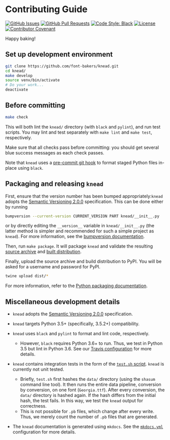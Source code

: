 # Contributing Guide

[![GitHub Issues](https://img.shields.io/github/issues/font-bakers/knead.svg)](https://github.com/font-bakers/knead/issues)
[![GitHub Pull Requests](https://img.shields.io/github/issues-pr/font-bakers/knead.svg)](https://github.com/font-bakers/knead/pulls)
[![Code Style: Black](https://img.shields.io/badge/code%20style-black-000000.svg)](https://github.com/python/black)
[![License](https://img.shields.io/badge/license-MIT-blue.svg)](/LICENSE)
[![Contributor Covenant](https://img.shields.io/badge/Contributor%20Covenant-v1.4%20adopted-ff69b4.svg)](https://github.com/font-bakers/knead/blob/master/CODE_OF_CONDUCT.md)

Happy baking!

## Set up development environment

```bash
git clone https://github.com/font-bakers/knead.git
cd knead/
make develop
source venv/bin/activate
# Do your work...
deactivate
```

## Before committing

```bash
make check
```

This will both lint the `knead/` directory (with `black` and `pylint`), and run
test scripts. You may lint and test separately with `make lint` and `make test`,
respectively.

Make sure that all checks pass before committing: you should get several blue
success messages as each check passes.

Note that `knead` uses a [pre-commit git
hook](https://github.com/font-bakers/knead/blob/master/.githooks/pre-commit) to
format staged Python files in-place using `black`.

## Packaging and releasing `knead`

First, ensure that the version number has been bumped appropriately:`knead`
adopts the [Semantic Versioning
2.0.0](https://semver.org/#semantic-versioning-200) specification. This can be
done either by running

```bash
bumpversion --current-version CURRENT_VERSION PART knead/__init__.py
```

or by directly editing the `__version__` variable in `knead/__init__.py` (the
latter method is simpler and recommended for such a simple project as `knead`).
For more information, see the [bumpversion
documentation](https://github.com/peritus/bumpversion#usage).

Then, run `make package`. It will package `knead` and validate the resulting
[source archive](https://packaging.python.org/glossary/#term-source-archive) and
[built
distribution](https://packaging.python.org/glossary/#term-built-distribution).

Finally, upload the source archive and build distribution to PyPI. You will be
asked for a username and password for PyPI.

```bash
twine upload dist/*
```

For more information, refer to the [Python packaging
documentation](https://packaging.python.org/tutorials/packaging-projects/).

## Miscellaneous development details

- `knead` adopts the [Semantic Versioning
  2.0.0](https://semver.org/#semantic-versioning-200) specification.

- `knead` targets Python 3.5+ (specifically, 3.5.2+) compatibility.

- `knead` uses `black` and `pylint` to format and lint code, respectively.
  - However, `black` requires Python 3.6+ to run. Thus, we test in Python 3.5
    but lint in Python 3.6. See our [Travis
    configuration](https://github.com/font-bakers/knead/blob/master/.travis.yml)
    for more details.

- `knead` contains integration tests in the form of the [`test.sh`
  script](https://github.com/font-bakers/knead/blob/master/scripts/test.sh).
  `knead` is currently not unit tested.
  - Briefly, `test.sh` first hashes the `data/` directory (using the `shasum`
    command line tool). It then runs the entire data pipeline, conversion by
    conversion, on one font (`Georgia.ttf`).  After every conversion, the
    `data/` directory is hashed again. If the hash differs from the initial
    hash, the test fails. In this way, we test the `knead` output for
    correctness.
  - This is not possible for `.pb` files, which change after every write. Thus,
    we merely count the number of `.pb` files that are generated.

- The `knead` documentation is generated using `mkdocs`. See the
  [`mkdocs.yml`](https://github.com/font-bakers/knead/blob/master/mkdocs.yml)
  configuration for more details.
